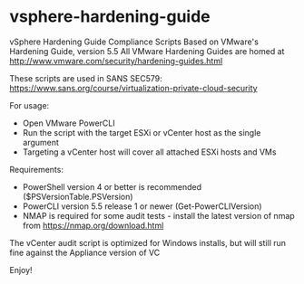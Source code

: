 # vsphere-hardening-guide
vSphere Hardening Guide Compliance Scripts 
Based on VMware's Hardening Guide, version 5.5
All VMware Hardening Guides are homed at http://www.vmware.com/security/hardening-guides.html

These scripts are used in SANS SEC579: https://www.sans.org/course/virtualization-private-cloud-security

For usage:
- Open VMware PowerCLI
- Run the script with the target ESXi or vCenter host as the single argument
- Targeting a vCenter host will cover all attached ESXi hosts and VMs

Requirements:
- PowerShell version 4 or better is recommended ($PSVersionTable.PSVersion)
- PowerCLI version 5.5 release 1 or newer (Get-PowerCLIVersion)
- NMAP is required for some audit tests - install the latest version of nmap from https://nmap.org/download.html

The vCenter audit script is optimized for Windows installs, but will still run fine against the Appliance version of VC

Enjoy!
